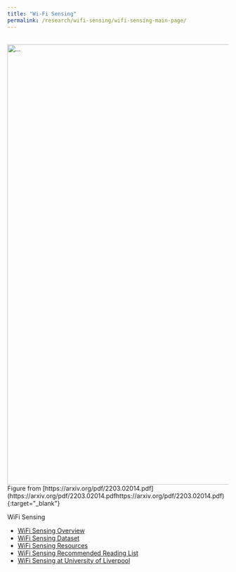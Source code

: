 ```yaml
---
title: "Wi-Fi Sensing"
permalink: /research/wifi-sensing/wifi-sensing-main-page/
---
```


<br />
<img align="center" width="1000" src="{{ site.url }}/images\wireless-sensing\WirelessSensingSystemModel.png" alt="...">
<br />
Figure from [https://arxiv.org/pdf/2203.02014.pdf](https://arxiv.org/pdf/2203.02014.pdfhttps://arxiv.org/pdf/2203.02014.pdf){:target="_blank"}


WiFi Sensing
* [WiFi Sensing Overview](/research/wifi-sensing/wifi-sensing-overview/)
* [WiFi Sensing Dataset](/research/wifi-sensingwifi-sensing-dataset/)
* [WiFi Sensing Resources](/research/wifi-sensingwifi-sensing-resources/)
* [WiFi Sensing Recommended Reading List](/research/wifi-sensingwifi-sensing-recommended-reading/)
* [WiFi Sensing at University of Liverpool](/research/wifi-sensingwifi-sensing-pub/)